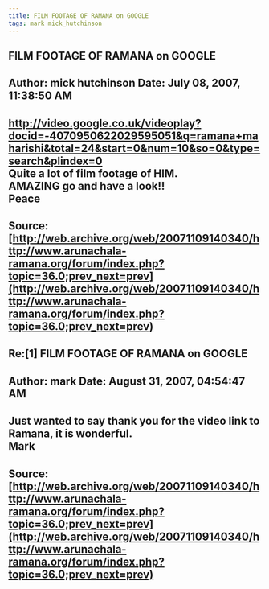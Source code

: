 ```yaml
--- 
title: FILM FOOTAGE OF RAMANA on GOOGLE   
tags: mark mick_hutchinson  
---  
```

## FILM FOOTAGE OF RAMANA on GOOGLE  
Author: mick hutchinson     Date: July 08, 2007, 11:38:50 AM  
---  
http://video.google.co.uk/videoplay?docid=-4070950622029595051&q=ramana+maharishi&total=24&start=0&num=10&so=0&type=search&plindex=0   
Quite a lot of film footage of HIM.   
AMAZING go and have a look!!   
Peace
 ---  
Source:[http://web.archive.org/web/20071109140340/http://www.arunachala-ramana.org/forum/index.php?topic=36.0;prev_next=prev](http://web.archive.org/web/20071109140340/http://www.arunachala-ramana.org/forum/index.php?topic=36.0;prev_next=prev)   
---  

## Re:[1] FILM FOOTAGE OF RAMANA on GOOGLE  
Author: mark                Date: August 31, 2007, 04:54:47 AM  
---  
Just wanted to say thank you for the video link to Ramana, it is wonderful.   
Mark
 ---  
Source:[http://web.archive.org/web/20071109140340/http://www.arunachala-ramana.org/forum/index.php?topic=36.0;prev_next=prev](http://web.archive.org/web/20071109140340/http://www.arunachala-ramana.org/forum/index.php?topic=36.0;prev_next=prev)   
---  

